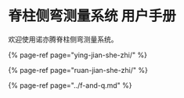 # 脊柱侧弯测量系统 用户手册

欢迎使用诺亦腾脊柱侧弯测量系统。

{% page-ref page="ying-jian-she-zhi/" %}

{% page-ref page="ruan-jian-she-zhi/" %}

{% page-ref page="../f-and-q.md" %}



